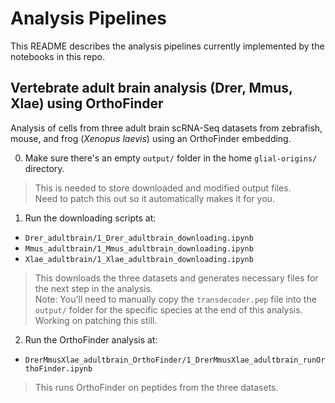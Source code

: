 # Analysis Pipelines

This README describes the analysis pipelines currently implemented by the notebooks in this repo.

## Vertebrate adult brain analysis (Drer, Mmus, Xlae) using OrthoFinder
Analysis of cells from three adult brain scRNA-Seq datasets from zebrafish, mouse, and frog (_Xenopus laevis_) using an OrthoFinder embedding.

0. Make sure there's an empty `output/` folder in the home `glial-origins/` directory.  
> This is needed to store downloaded and modified output files.  
> Need to patch this out so it automatically makes it for you.  

1. Run the downloading scripts at:
- `Drer_adultbrain/1_Drer_adultbrain_downloading.ipynb`  
- `Mmus_adultbrain/1_Mmus_adultbrain_downloading.ipynb`  
- `Xlae_adultbrain/1_Xlae_adultbrain_downloading.ipynb` 
> This downloads the three datasets and generates necessary files for the next step in the analysis.  
> Note: You'll need to manually copy the `transdecoder.pep` file into the `output/` folder for the specific species at the end of this analysis.  
> Working on patching this still.

2. Run the OrthoFinder analysis at:  
- `DrerMmusXlae_adultbrain_OrthoFinder/1_DrerMmusXlae_adultbrain_runOrthoFinder.ipynb`  
> This runs OrthoFinder on peptides from the three datasets.
